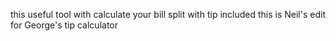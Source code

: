 this useful tool with calculate your bill split with tip included
this is Neil's edit for George's tip calculator